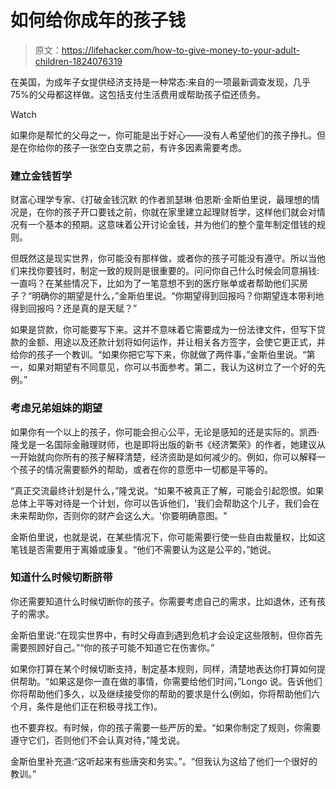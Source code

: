 # 如何给你成年的孩子钱

> 原文：<https://lifehacker.com/how-to-give-money-to-your-adult-children-1824076319>

在美国，为成年子女提供经济支持是一种常态:来自的一项最新调查发现，几乎 75%的父母都这样做。这包括支付生活费用或帮助孩子偿还债务。

Watch

如果你是帮忙的父母之一，你可能是出于好心——没有人希望他们的孩子挣扎。但是在你给你的孩子一张空白支票之前，有许多因素需要考虑。

### 建立金钱哲学

财富心理学专家、《打破金钱沉默 的作者凯瑟琳·伯恩斯·金斯伯里说，最理想的情况是，在你的孩子开口要钱之前，你就在家里建立起理财哲学，这样他们就会对情况有一个基本的预期。这意味着公开讨论金钱，并为他们的整个童年制定借钱的规则。

但既然这是现实世界，你可能没有那样做，或者你的孩子可能没有遵守。所以当他们来找你要钱时，制定一致的规则是很重要的。问问你自己什么时候会同意捐钱:一直吗？在某些情况下，比如为了一笔意想不到的医疗账单或者帮助他们买房子？“明确你的期望是什么，”金斯伯里说。“你期望得到回报吗？你期望连本带利地得到回报吗？还是真的是天赋？”

如果是贷款，你可能要写下来。这并不意味着它需要成为一份法律文件，但写下贷款的金额、用途以及还款计划将如何运作，并让相关各方签字，会使它更正式，并给你的孩子一个教训。“如果你把它写下来，你就做了两件事，”金斯伯里说。“第一，如果对期望有不同意见，你可以书面参考。第二，我认为这树立了一个好的先例。”

### 考虑兄弟姐妹的期望

如果你有一个以上的孩子，你可能会担心公平，无论是感知的还是实际的。凯西·隆戈是一名国际金融理财师，也是即将出版的新书《经济繁荣》的作者，她建议从一开始就向你所有的孩子解释清楚，经济资助是如何减少的。例如，你可以解释一个孩子的情况需要额外的帮助，或者在你的意愿中一切都是平等的。

“真正交流最终计划是什么，”隆戈说。“如果不被真正了解，可能会引起怨恨。如果总体上平等对待是一个计划，你可以告诉他们，'我们会帮助这个儿子，我们会在未来帮助你，否则你的财产会这么大。'你要明确意图。"

金斯伯里说，也就是说，在某些情况下，你可能需要行使一些自由裁量权，比如这笔钱是否需要用于离婚或康复。“他们不需要认为这是公平的，”她说。

### 知道什么时候切断脐带

你还需要知道什么时候切断你的孩子。你需要考虑自己的需求，比如退休，还有孩子的需求。

金斯伯里说:“在现实世界中，有时父母直到遇到危机才会设定这些限制，但你首先需要照顾好自己。”“你的孩子可能不知道它在伤害你。”

如果你打算在某个时候切断支持，制定基本规则，同样，清楚地表达你打算如何提供帮助。“如果这是你一直在做的事情，你需要给他们时间，”Longo 说。告诉他们你将帮助他们多久，以及继续接受你的帮助的要求是什么(例如，你将帮助他们六个月，条件是他们正在积极寻找工作)。

也不要弃权。有时候，你的孩子需要一些严厉的爱。“如果你制定了规则，你需要遵守它们，否则他们不会认真对待，”隆戈说。

金斯伯里补充道:“这听起来有些唐突和务实。”。“但我认为这给了他们一个很好的教训。”